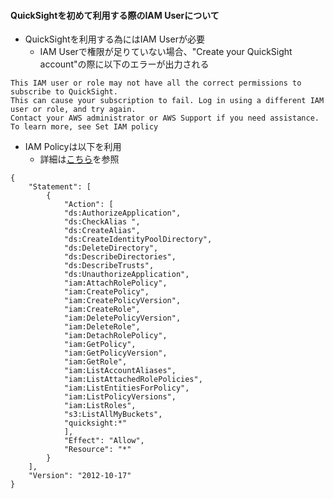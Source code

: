 #### QuickSightを初めて利用する際のIAM Userについて
- QuickSightを利用する為にはIAM Userが必要
  - IAM Userで権限が足りていない場合、"Create your QuickSight account"の際に以下のエラーが出力される

```
This IAM user or role may not have all the correct permissions to subscribe to QuickSight.  
This can cause your subscription to fail. Log in using a different IAM user or role, and try again.  
Contact your AWS administrator or AWS Support if you need assistance. To learn more, see Set IAM policy
```

- IAM Policyは以下を利用
  - 詳細は[こちら](https://docs.aws.amazon.com/ja_jp/quicksight/latest/user/set-iam-policy.html)を参照

```
{
    "Statement": [
        {
            "Action": [
            "ds:AuthorizeApplication",
            "ds:CheckAlias ",
            "ds:CreateAlias",
            "ds:CreateIdentityPoolDirectory",
            "ds:DeleteDirectory",
            "ds:DescribeDirectories",
            "ds:DescribeTrusts",
            "ds:UnauthorizeApplication",
            "iam:AttachRolePolicy",
            "iam:CreatePolicy",
            "iam:CreatePolicyVersion",
            "iam:CreateRole",
            "iam:DeletePolicyVersion",
            "iam:DeleteRole",
            "iam:DetachRolePolicy",
            "iam:GetPolicy",
            "iam:GetPolicyVersion",
            "iam:GetRole",
            "iam:ListAccountAliases",
            "iam:ListAttachedRolePolicies",
            "iam:ListEntitiesForPolicy",
            "iam:ListPolicyVersions",
            "iam:ListRoles",
            "s3:ListAllMyBuckets",
            "quicksight:*"
            ],
            "Effect": "Allow",
            "Resource": "*"
        }
    ],
    "Version": "2012-10-17"
}
```

